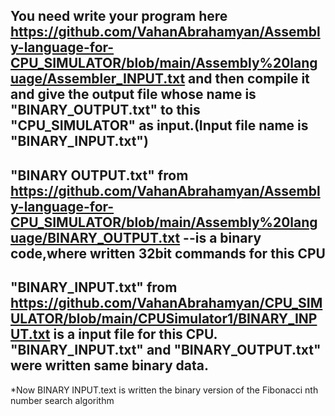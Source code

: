 You need write your program here https://github.com/VahanAbrahamyan/Assembly-language-for-CPU_SIMULATOR/blob/main/Assembly%20language/Assembler_INPUT.txt
and then compile it and give the output file whose name is "BINARY_OUTPUT.txt" to this "CPU_SIMULATOR" as input.(Input file name is "BINARY_INPUT.txt")
-------------------------------------------------------------------------------------------------------------------------------------------------------------------
"BINARY OUTPUT.txt" from https://github.com/VahanAbrahamyan/Assembly-language-for-CPU_SIMULATOR/blob/main/Assembly%20language/BINARY_OUTPUT.txt  --is a binary code,where written 32bit commands for this CPU
-------------------------------------------------------------------------------------------------------------------------------------------------------------------
"BINARY_INPUT.txt"  from https://github.com/VahanAbrahamyan/CPU_SIMULATOR/blob/main/CPUSimulator1/BINARY_INPUT.txt is a input file for this CPU. "BINARY_INPUT.txt" and "BINARY_OUTPUT.txt" were written same binary data.
-------------------------------------------------------------------------------------------------------------------------------------------------------------------
*Now BINARY INPUT.text is written the binary version of the Fibonacci nth number search algorithm
